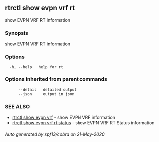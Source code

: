 ## rtrctl show evpn vrf rt

show EVPN VRF RT information

### Synopsis


show EVPN VRF RT information

### Options

```
  -h, --help   help for rt
```

### Options inherited from parent commands

```
      --detail   detailed output
      --json     output in json
```

### SEE ALSO
* [rtrctl show evpn vrf](rtrctl_show_evpn_vrf.md)	 - show EVPN VRF information
* [rtrctl show evpn vrf rt status](rtrctl_show_evpn_vrf_rt_status.md)	 - show EVPN VRF RT Status information

###### Auto generated by spf13/cobra on 21-May-2020
